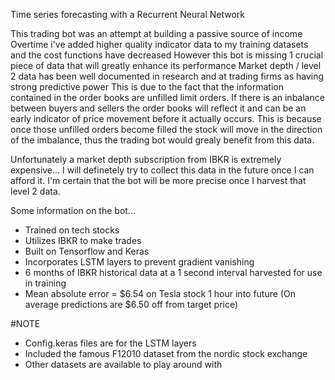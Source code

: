 Time series forecasting with a Recurrent Neural Network

This trading bot was an attempt at building a passive source of income
Overtime i've added higher quality indicator data to my training datasets and the cost functions have decreased
However this bot is missing 1 crucial piece of data that will greatly enhance its performance
Market depth / level 2 data has been well documented in research and at trading firms as having strong predictive power
This is due to the fact that the information contained in the order books are unfilled limit orders. If there is an inbalance
between buyers and sellers the order books will reflect it and can be an early indicator of price movement before it actually occurs.
This is because once those unfilled orders become filled the stock will move in the direction of the imbalance, thus the trading bot
would grealy benefit from this data.

Unfortunately a market depth subscription from IBKR is extremely expensive...
I will definetely try to collect this data in the future once I can afford it. I'm certain that the bot will be 
more precise once I harvest that level 2 data.


Some information on the bot...
 - Trained on tech stocks
 - Utilizes IBKR to make trades
 - Built on Tensorflow and Keras
 - Incorporates LSTM layers to prevent gradient vanishing
 - 6 months of IBKR historical data at a 1 second interval harvested for use in training
 - Mean absolute error = $6.54 on Tesla stock 1 hour into future (On average predictions are $6.50 off from target price)

#NOTE
 - Config.keras files are for the LSTM layers
 - Included the famous F12010 dataset from the nordic stock exchange
 - Other datasets are available to play around with
